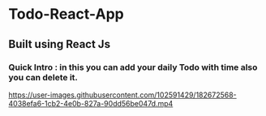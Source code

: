 # Todo-React-App
## Built using React Js 
### Quick Intro : in this you can add your daily Todo with time also you can delete it.

https://user-images.githubusercontent.com/102591429/182672568-4038efa6-1cb2-4e0b-827a-90dd56be047d.mp4

